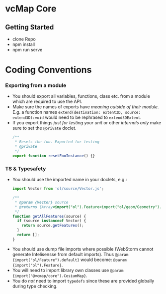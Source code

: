 # vcMap Core

## Getting Started
- clone Repo
- npm install
- npm run serve

# Coding Conventions
### Exporting from a module
- You should export all variables, functions, class etc. from a module
  which are required to use the API.
- Make sure the names of exports have _meaning outside of their module_. E.g. a
  function names `extend(destination: extent3D, source: extend3D):void` would need to be rephrased to `extend3DExtent`.
- If you export things _just for testing your unit_ or other _internals only_ make
  sure to set the `@private` doclet.
  ```javascript
  /**
   * Resets the foo. Exported for testing
   * @private
   */
  export function resetFooInstance() {} 
  ```

### TS & Typesafety
- You should use the imported name in your doclets, e.g.:
  ```javascript
  import Vector from 'ol/source/Vector.js';
  
  /**
   * @param {Vector} source
   * @returns {Array<import("ol").Feature<import("ol/geom/Geometry").default>>}
   */
  function getAllFeatures(source) {
    if (source instanceof Vector) {
      return source.getFeatures();
    }
    return [];
  }
  ```
- You should use dump file imports where possible (WebStorm cannot generate 
  Intelisensse from default imports). Thus `@param {import("ol/Feature").default}`
  would become: `@param {import("ol").Feature}`.
- You will need to import library own classes use `@param {import("@vcmap/core").CesiumMap}`.
- You do _not_ need to import `typedefs` since these are provided globally during type checking.
